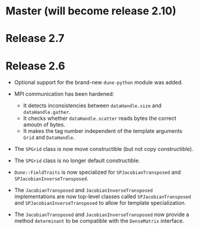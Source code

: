 # Master (will become release 2.10)

# Release 2.7

# Release 2.6

- Optional support for the brand-new `dune-python` module was added.

- MPI communication has been hardened:
  - It detects inconsistencies between `dataHandle.size` and `dataHandle.gather`.
  - It checks whether `dataHandle.scatter` reads bytes the correct amoutn of bytes.
  - It makes the tag number independent of the template arguments `Grid` and `DataHandle`.

- The `SPGrid` class is now move constructible (but not copy constructible).

- The `SPGrid` class is no longer default constructible.

- `Dune::FieldTraits` is now specialized for `SPJacobianTransposed` and
  `SPJacobianInverseTransposed`.

- The `JacobianTransposed` and `JacobianInverseTransposed` implementations are now
  top-level classes called `SPJacobianTransposed` and `SPJacobianInverseTransposed`
  to allow for template specialization.

- The `JacobianTransposed` and `JacobianInverseTransposed` now provide a method
  `determinant` to be compatible with the `DenseMatrix` interface.
